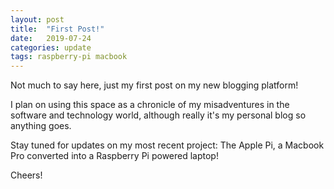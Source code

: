 ```yaml
---
layout: post
title:  "First Post!"
date:   2019-07-24
categories: update
tags: raspberry-pi macbook 
---
```

Not much to say here, just my first post on my new blogging platform!

I plan on using this space as a chronicle of my misadventures in the software and technology world, although really it's my personal blog so anything goes. 

Stay tuned for updates on my most recent project: The Apple Pi, a Macbook Pro converted into a Raspberry Pi powered laptop!

Cheers!
